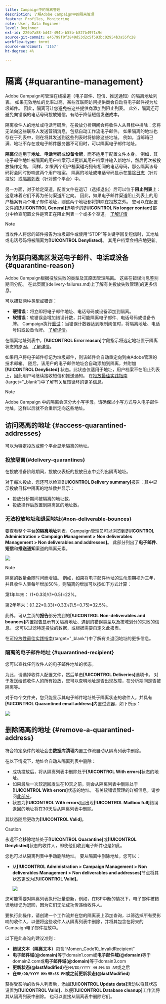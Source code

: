 ```yaml
---
title: Campaign中的隔离管理
description: 了解Adobe Campaign中的隔离管理
feature: Profiles, Monitoring
role: User, Data Engineer
level: Beginner
exl-id: 220b7a88-bd42-494b-b55b-b827b4971c9e
source-git-commit: e45799f0f3849d53d2c5f593bc02954b3a55fc28
workflow-type: tm+mt
source-wordcount: '1167'
ht-degree: 4%

---
```


# 隔离 {#quarantine-management}

Adobe Campaign可管理在线渠道（电子邮件、短信、推送通知）的隔离地址列表。 如果无效地址的比率过高，某些互联网访问提供商会自动将电子邮件视为垃圾邮件。 因此，隔离可让您避免被这些提供商添加到阻止列表。 此外，隔离还可避免向错误的电话号码投放短信，有助于降低短信发送成本。

隔离收件人的地址或电话号码后，在投放分析期间会将收件人从目标中排除：您将无法向这些联系人发送营销消息，包括自动工作流电子邮件。 如果隔离的地址也存在于列表中，则在将其发送到这些列表时将排除这些地址。 例如，当邮箱已满、地址不存在或电子邮件服务器不可用时，可以隔离电子邮件地址。

<!--For more on best practices to secure and optimize your deliveries, refer to [this page](delivery-best-practices.md).-->

**隔离**&#x200B;仅适用于&#x200B;**地址**、**电话号码**&#x200B;或&#x200B;**设备令牌**，而不适用于配置文件本身。 例如，其电子邮件地址被隔离的用户档案可以更新其用户档案并输入新地址，然后再次被投放操作定向。 同样，如果两个用户档案碰巧拥有相同的电话号码，那么隔离该号码将会同时影响这两个用户档案。 隔离的地址或电话号码显示在[排除日志](#delivery-quarantines)（针对投放）或[隔离列表](#non-deliverable-bounces)（针对整个平台）中。

另一方面，对于给定渠道，配置文件在退订（选择退出）后可以位于&#x200B;**阻止列表**&#x200B;上：这意味着它们不再为任何渠道所定向。 因此，如果电子邮件渠道阻止列表上的用户档案有两个电子邮件地址，则这两个地址都将排除在投放之外。 您可以在配置文件的&#x200B;**[!UICONTROL General]**&#x200B;选项卡的&#x200B;**[!UICONTROL No longer contact]**&#x200B;部分中检查配置文件是否正在阻止列表一个或多个渠道。 [了解详情](../audiences/view-profiles.md)

>[!NOTE]
>
>当收件人将您的邮件报告为垃圾邮件或使用“STOP”等关键字回复短信时，其地址或电话号码将被隔离为&#x200B;**[!UICONTROL Denylisted]**。 其用户档案会相应地更新。

<!--For the email channel, email addresses are quarantined. For the mobile app channel, device tokens are quarantined. For the SMS channel, phone numbers are quarantined.?-->

## 为何要向隔离区发送电子邮件、电话或设备 {#quarantine-reason}

Adobe Campaign根据投放失败的类型及其原因管理隔离。 这些在错误消息鉴别期间分配。 在此页面](delivery-failures.md)上了解有关投放失败管理[的更多信息。

可以捕获两种类型或错误：

* **硬错误**：将立即将电子邮件地址、电话号码或设备添加到隔离。
* **软错误**：软错误会增加错误计数，并可能隔离电子邮件、电话号码或设备令牌。 Campaign执行[重试](delivery-failures.md#retries)：当错误计数器达到限制阈值时，将隔离地址、电话号码或设备令牌。 [了解详情](delivery-failures.md#retries)。

在隔离地址列表中，**[!UICONTROL Error reason]**&#x200B;字段指示将选定地址置于隔离状态的原因。 [了解详情](#identifying-quarantined-addresses-for-the-entire-platform)。


如果用户将电子邮件标记为垃圾邮件，则该邮件会自动重定向到由Adobe管理的技术邮箱。 随后，该用户的电子邮件地址会自动添加到隔离，并附加 **[!UICONTROL Denylisted]** 状态。此状态仅适用于地址，用户档案不在阻止列表上，因此用户可继续接收短信和推送通知。 在[投放最佳实践指南](https://experienceleague.adobe.com/docs/deliverability-learn/deliverability-best-practice-guide/transition-process/infrastructure.html#feedback-loops){target="_blank"}中了解有关反馈循环的更多信息。

>[!NOTE]
>
>Adobe Campaign 中的隔离会区分大小写字母。请确保以小写方式导入电子邮件地址，这样以后就不会重新定向这些地址。

## 访问隔离的地址 {#access-quarantined-addresses}

可以为特定投放或整个平台显示隔离的地址。

### 投放隔离{#delivery-quarantines}

在投放准备阶段期间，投放仪表板的投放日志中会列出隔离地址。

对于每次投放，您还可以检查&#x200B;**[!UICONTROL Delivery summary]**&#x200B;报告：其中显示投放目标中隔离的地址数并显示：

* 投放分析期间被隔离的地址数，
* 投放操作后放置到隔离区的地址数。

### 无法投放地址和退回地址{#non-deliverable-bounces}

要查看整个平台&#x200B;**的隔离地址**&#x200B;列表，Campaign管理员可以浏览到&#x200B;**[!UICONTROL Administration > Campaign Management > Non deliverables Management > Non deliverables and addresses]**。 此部分列出了&#x200B;**电子邮件**、**短信**&#x200B;和&#x200B;**推送通知**&#x200B;渠道的隔离元素。

![](assets/tech-quarantine.png)

>[!NOTE]
>
>隔离的数量会随时间而增加。 例如，如果将电子邮件地址的生命周期视为三年，并且收件人表每年增加50%，则隔离的增加可以按如下方式计算：
>
>第1年年末： (1&#42;0.33)/(1+0.5)=22%。
>
第2年年末：((1.22&#42;0.33)+0.33)/(1.5+0.75)=32.5%。

此外，可从主页的&#x200B;**报告**&#x200B;部分找到的&#x200B;**[!UICONTROL Non-deliverables and bounces]**&#x200B;内置报告显示有关隔离地址、遇到的错误类型以及按域划分的失败的信息。 您可以过滤特定投放的数据，或根据需要自定义此报表。

在[可投放性最佳实践指南](https://experienceleague.adobe.com/docs/deliverability-learn/deliverability-best-practice-guide/metrics-for-deliverability/bounces.html){target="_blank"}中了解有关退回地址的更多信息。

### 隔离的电子邮件地址 {#quarantined-recipient}

您可以查找任何收件人的电子邮件地址的状态。

为此，请选择收件人配置文件，然后单击&#x200B;**[!UICONTROL Deliveries]**&#x200B;选项卡。 对于发送给该收件人的所有投放，您可以查明地址是否出现故障，在分析期间是否被隔离等。

对于每个文件夹，您只能显示其电子邮件地址处于隔离状态的收件人，并具有&#x200B;**[!UICONTROL Quarantined email address]**&#x200B;内置过滤器，如下所示：

![](assets/quarantine-filter.png)


## 删除隔离的地址 {#remove-a-quarantined-address}

符合特定条件的地址会由&#x200B;**数据库清理**&#x200B;内置工作流自动从隔离列表中删除。

在以下情况下，地址会自动从隔离列表中删除：

* 成功投放后，将从隔离列表中删除处于&#x200B;**[!UICONTROL With errors]**&#x200B;状态的地址。
* 如果最后一次软退回发生在10天之前，则会从隔离列表中删除处于&#x200B;**[!UICONTROL With errors]**&#x200B;状态的地址。 有关软错误管理的详细信息，请参阅[此部分](#soft-error-management)。
* 状态为&#x200B;**[!UICONTROL With errors]**&#x200B;且出现&#x200B;**[!UICONTROL Mailbox full]**&#x200B;错误退回的地址将在30天后从隔离列表中删除。

其状态随后更改为&#x200B;**[!UICONTROL Valid]**。

>[!CAUTION]
>
永远不会移除地址处于&#x200B;**[!UICONTROL Quarantine]**&#x200B;或&#x200B;**[!UICONTROL Denylisted]**&#x200B;状态的收件人，即使他们收到电子邮件也是如此。

您也可以从隔离列表中手动删除地址。 要从隔离中删除地址，您可以：

* 从&#x200B;**[!UICONTROL Administration > Campaign Management > Non deliverables Management > Non deliverables and addresses]**&#x200B;节点将其状态更改为&#x200B;**[!UICONTROL Valid]**。

  ![](assets/tech-quarantine-status.png)

您可能需要对隔离列表执行批量更新，例如，在ISP中断的情况下，电子邮件被错误地标记为退回，因为它们无法成功传递给收件人。

要执行此操作，请创建一个工作流并在您的隔离表上添加查询，以筛选掉所有受影响的收件人，以便将这些收件人从隔离列表中删除，并将其包含在将来的Campaign电子邮件投放中。

以下是此查询的建议准则：

* **错误文本（隔离文本）**&#x200B;包含“Momen_Code10_InvalidRecipient”
* **电子邮件域(@domain)**&#x200B;等于domain1.com或&#x200B;**电子邮件域(@domain)**&#x200B;等于domain2.com或&#x200B;**电子邮件域(@domain)**&#x200B;等于domain3.com
* **更新状态(@lastModified)**&#x200B;在`MM/DD/YYYY HH:MM:SS AM`或之后
* **在`MM/DD/YYYY HH:MM:SS PM`或之前更新状态(@lastModified)**

获得受影响的收件人列表后，添加&#x200B;**[!UICONTROL Update data]**&#x200B;活动以将其状态设置为&#x200B;**[!UICONTROL Valid]**，以便&#x200B;**[!UICONTROL Database cleanup]**&#x200B;工作流将其从隔离列表中删除。 也可以直接从隔离表中删除它们。

